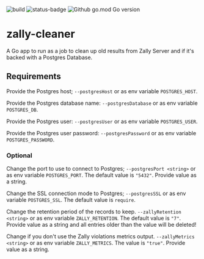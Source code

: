 ![build](https://github.com/Whyeasy/zally-cleaner/workflows/build/badge.svg)
![status-badge](https://goreportcard.com/badge/github.com/Whyeasy/zally-cleaner)
![Github go.mod Go version](https://img.shields.io/github/go-mod/go-version/Whyeasy/zally-cleaner)

# zally-cleaner

A Go app to run as a job to clean up old results from Zally Server and if it's backed with a Postgres Database.

## Requirements

Provide the Postgres host; `--postgresHost` or as env variable `POSTGRES_HOST`.

Provide the Postgres database name: `--postgresDatabase` or as env variable `POSTGRES_DB`.

Provide the Postgres user: `--postgresUser` or as env variable `POSTGRES_USER`.

Provide the Postgres user password: `--postgresPassword` or as env variable `POSTGRES_PASSWORD`.

### Optional

Change the port to use to connect to Postgres; `--postgresPort <string>` or as env variable `POSTGRES_PORT`. The default value is `"5432"`. Provide value as a string.

Change the SSL connection mode to Postgres; `--postgresSSL` or as env variable `POSTGRES_SSL`. The default value is `require`.

Change the retention period of the records to keep. `--zallyRetention <string>` or as env variable `ZALLY_RETENTION`. The default value is `"7"`. Provide value as a string and all entries older than the value will be deleted!

Change if you don't use the Zally violations metrics output. `--zallyMetrics <string>` or as env variable `ZALLY_METRICS`. The value is `"true"`. Provide value as a string.
